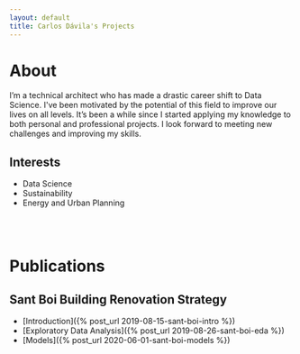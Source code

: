 ```yaml
---
layout: default
title: Carlos Dávila's Projects
---
```


# About

I’m a technical architect who has made a drastic career shift to Data Science. I've been motivated by the potential of this field to improve our lives on all levels. It’s been a while since I started applying my knowledge to both personal and professional projects. I look forward to meeting new challenges and improving my skills.

## Interests
+ Data Science
+ Sustainability
+ Energy and Urban Planning

<br>
<br>

# Publications

## Sant Boi Building Renovation Strategy
+ [Introduction]({% post_url 2019-08-15-sant-boi-intro %})
+ [Exploratory Data Analysis]({% post_url 2019-08-26-sant-boi-eda %})
+ [Models]({% post_url 2020-06-01-sant-boi-models %})
